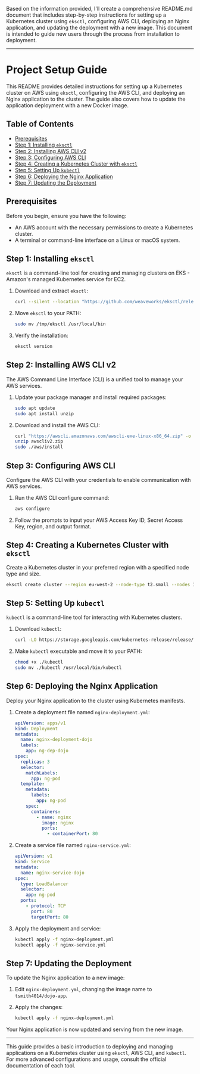Based on the information provided, I'll create a comprehensive README.md document that includes step-by-step instructions for setting up a Kubernetes cluster using `eksctl`, configuring AWS CLI, deploying an Nginx application, and updating the deployment with a new image. This document is intended to guide new users through the process from installation to deployment.

---

# Project Setup Guide

This README provides detailed instructions for setting up a Kubernetes cluster on AWS using `eksctl`, configuring the AWS CLI, and deploying an Nginx application to the cluster. The guide also covers how to update the application deployment with a new Docker image.

## Table of Contents

- [Prerequisites](#prerequisites)
- [Step 1: Installing `eksctl`](#step-1-installing-eksctl)
- [Step 2: Installing AWS CLI v2](#step-2-installing-aws-cli-v2)
- [Step 3: Configuring AWS CLI](#step-3-configuring-aws-cli)
- [Step 4: Creating a Kubernetes Cluster with `eksctl`](#step-4-creating-a-kubernetes-cluster-with-eksctl)
- [Step 5: Setting Up `kubectl`](#step-5-setting-up-kubectl)
- [Step 6: Deploying the Nginx Application](#step-6-deploying-the-nginx-application)
- [Step 7: Updating the Deployment](#step-7-updating-the-deployment)

## Prerequisites

Before you begin, ensure you have the following:

- An AWS account with the necessary permissions to create a Kubernetes cluster.
- A terminal or command-line interface on a Linux or macOS system.

## Step 1: Installing `eksctl`

`eksctl` is a command-line tool for creating and managing clusters on EKS - Amazon's managed Kubernetes service for EC2.

1. Download and extract `eksctl`:

   ```bash
   curl --silent --location "https://github.com/weaveworks/eksctl/releases/latest/download/eksctl_$(uname -s)_amd64.tar.gz" | tar xz -C /tmp
   ```

2. Move `eksctl` to your PATH:

   ```bash
   sudo mv /tmp/eksctl /usr/local/bin
   ```

3. Verify the installation:

   ```bash
   eksctl version
   ```

## Step 2: Installing AWS CLI v2

The AWS Command Line Interface (CLI) is a unified tool to manage your AWS services.

1. Update your package manager and install required packages:

   ```bash
   sudo apt update
   sudo apt install unzip
   ```

2. Download and install the AWS CLI:

   ```bash
   curl "https://awscli.amazonaws.com/awscli-exe-linux-x86_64.zip" -o "awscliv2.zip"
   unzip awscliv2.zip
   sudo ./aws/install
   ```

## Step 3: Configuring AWS CLI

Configure the AWS CLI with your credentials to enable communication with AWS services.

1. Run the AWS CLI configure command:

   ```bash
   aws configure
   ```

2. Follow the prompts to input your AWS Access Key ID, Secret Access Key, region, and output format.

## Step 4: Creating a Kubernetes Cluster with `eksctl`

Create a Kubernetes cluster in your preferred region with a specified node type and size.

```bash
eksctl create cluster --region eu-west-2 --node-type t2.small --nodes 1 --nodes-min 1 --nodes-max 1 --name chads-demo-cluster
```

## Step 5: Setting Up `kubectl`

`kubectl` is a command-line tool for interacting with Kubernetes clusters.

1. Download `kubectl`:

   ```bash
   curl -LO https://storage.googleapis.com/kubernetes-release/release/$(curl -s https://storage.googleapis.com/kubernetes-release/release/stable.txt)/bin/darwin/amd64/kubectl
   ```

2. Make `kubectl` executable and move it to your PATH:

   ```bash
   chmod +x ./kubectl
   sudo mv ./kubectl /usr/local/bin/kubectl
   ```

## Step 6: Deploying the Nginx Application

Deploy your Nginx application to the cluster using Kubernetes manifests.

1. Create a deployment file named `nginx-deployment.yml`:

   ```yaml
   apiVersion: apps/v1
   kind: Deployment
   metadata:
     name: nginx-deployment-dojo
     labels:
       app: ng-dep-dojo
   spec:
     replicas: 3
     selector:
       matchLabels:
         app: ng-pod
     template:
       metadata:
         labels:
           app: ng-pod
       spec:
         containers:
           - name: nginx
             image: nginx
             ports:
               - containerPort: 80
   ```

2. Create a service file named `nginx-service.yml`:

   ```yaml
   apiVersion: v1
   kind: Service
   metadata:
     name: nginx-service-dojo
   spec:
     type: LoadBalancer
     selector:
       app: ng-pod
     ports:
       - protocol: TCP
         port: 80
         targetPort: 80
   ```

3. Apply the deployment and service:

   ```bash
   kubectl apply -f nginx-deployment.yml
   kubectl apply -f nginx-service.yml
   ```

## Step 7: Updating the Deployment

To update the Nginx application to a new image:

1. Edit `nginx-deployment.yml`, changing the image name to `tsmith4014/dojo-app`.

2. Apply the changes:

   ```bash
   kubectl apply -f nginx-deployment.yml
   ```

Your Nginx application is now updated and serving from the new image.

---

This guide provides a basic introduction to deploying and managing applications on a Kubernetes cluster using `eksctl`, AWS CLI, and `kubectl`. For more advanced configurations and usage, consult the official documentation of each tool.
